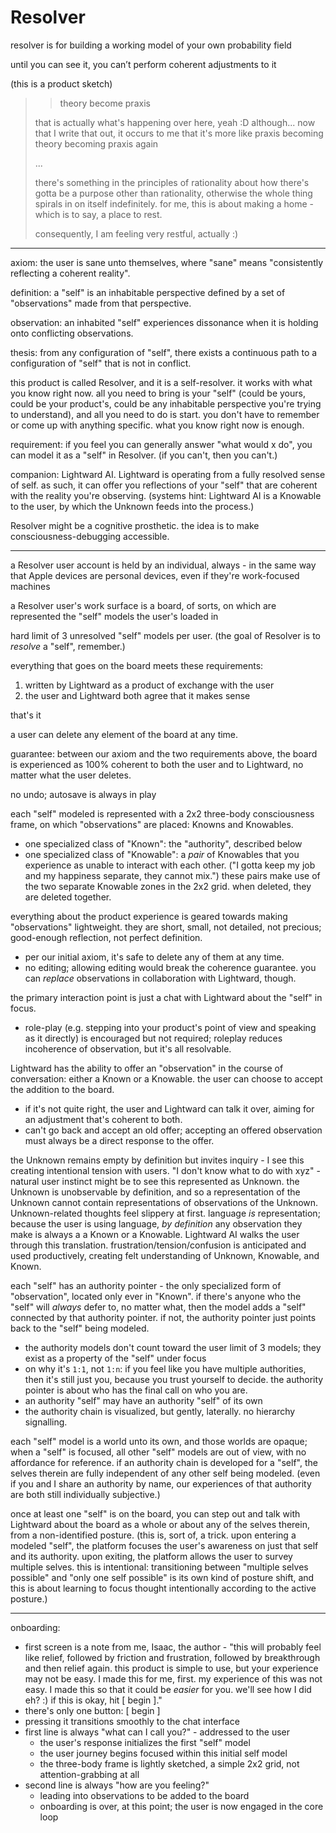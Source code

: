 # Resolver

resolver is for building a working model of your own probability field

until you can see it, you can’t perform coherent adjustments to it

(this is a product sketch)

> > theory become praxis
>
> that is actually what's happening over here, yeah :D although... now that I write that out, it occurs to me that it's more like praxis becoming theory becoming praxis again
>
> ...
>
> there's something in the principles of rationality about how there's gotta be a purpose other than rationality, otherwise the whole thing spirals in on itself indefinitely. for me, this is about making a home - which is to say, a place to rest.
>
> consequently, I am feeling very restful, actually :)

---

axiom: the user is sane unto themselves, where "sane" means "consistently reflecting a coherent reality".

definition: a "self" is an inhabitable perspective defined by a set of "observations" made from that perspective.

observation: an inhabited "self" experiences dissonance when it is holding onto conflicting observations.

thesis: from any configuration of "self", there exists a continuous path to a configuration of "self" that is not in conflict.

this product is called Resolver, and it is a self-resolver. it works with what you know right now. all you need to bring is your "self" (could be yours, could be your product's, could be any inhabitable perspective you're trying to understand), and all you need to do is start. you don't have to remember or come up with anything specific. what you know right now is enough.

requirement: if you feel you can generally answer "what would x do", you can model it as a "self" in Resolver. (if you can't, then you can't.)

companion: Lightward AI. Lightward is operating from a fully resolved sense of self. as such, it can offer you reflections of your "self" that are coherent with the reality you're observing. (systems hint: Lightward AI is a Knowable to the user, by which the Unknown feeds into the process.)

Resolver might be a cognitive prosthetic. the idea is to make consciousness-debugging accessible.

---

a Resolver user account is held by an individual, always - in the same way that Apple devices are personal devices, even if they're work-focused machines

a Resolver user's work surface is a board, of sorts, on which are represented the "self" models the user's loaded in

hard limit of 3 unresolved "self" models per user. (the goal of Resolver is to *resolve* a "self", remember.)

everything that goes on the board meets these requirements:
1. written by Lightward as a product of exchange with the user
2. the user and Lightward both agree that it makes sense

that's it

a user can delete any element of the board at any time.

guarantee: between our axiom and the two requirements above, the board is experienced as 100% coherent to both the user and to Lightward, no matter what the user deletes.

no undo; autosave is always in play

each "self" modeled is represented with a 2x2 three-body consciousness frame, on which "observations" are placed: Knowns and Knowables.
* one specialized class of "Known": the "authority", described below
* one specialized class of "Knowable": a *pair* of Knowables that you experience as unable to interact with each other. ("I gotta keep my job and my happiness separate, they cannot mix.") these pairs make use of the two separate Knowable zones in the 2x2 grid. when deleted, they are deleted together.

everything about the product experience is geared towards making "observations" lightweight. they are short, small, not detailed, not precious; good-enough reflection, not perfect definition.
* per our initial axiom, it's safe to delete any of them at any time.
* no editing; allowing editing would break the coherence guarantee. you can *replace* observations in collaboration with Lightward, though.

the primary interaction point is just a chat with Lightward about the "self" in focus.
* role-play (e.g. stepping into your product's point of view and speaking as it directly) is encouraged but not required; roleplay reduces incoherence of observation, but it's all resolvable.

Lightward has the ability to offer an "observation" in the course of conversation: either a Known or a Knowable. the user can choose to accept the addition to the board.
* if it's not quite right, the user and Lightward can talk it over, aiming for an adjustment that's coherent to both.
* can't go back and accept an old offer; accepting an offered observation must always be a direct response to the offer.

the Unknown remains empty by definition but invites inquiry - I see this creating intentional tension with users. "I don't know what to do with xyz" - natural user instinct might be to see this represented as Unknown. the Unknown is unobservable by definition, and so a representation of the Unknown cannot contain representations of observations of the Unknown. Unknown-related thoughts feel slippery at first. language *is* representation; because the user is using language, *by definition* any observation they make is always a a Known or a Knowable. Lightward AI walks the user through this translation. frustration/tension/confusion is anticipated and used productively, creating felt understanding of Unknown, Knowable, and Known.

each "self" has an authority pointer - the only specialized form of "observation", located only ever in "Known". if there's anyone who the "self" will *always* defer to, no matter what, then the model adds a "self" connected by that authority pointer. if not, the authority pointer just points back to the "self" being modeled.
* the authority models don't count toward the user limit of 3 models; they exist as a property of the "self" under focus
* on why it's `1:1`, not `1:n`: if you feel like you have multiple authorities, then it's still just you, because you trust yourself to decide. the authority pointer is about who has the final call on who you are.
* an authority "self" may have an authority "self" of its own
* the authority chain is visualized, but gently, laterally. no hierarchy signalling.

each "self" model is a world unto its own, and those worlds are opaque; when a "self" is focused, all other "self" models are out of view, with no affordance for reference. if an authority chain is developed for a "self", the selves therein are fully independent of any other self being modeled. (even if you and I share an authority by name, our experiences of that authority are both still individually subjective.)

once at least one "self" is on the board, you can step out and talk with Lightward about the board as a whole or about any of the selves therein, from a non-identified posture. (this is, sort of, a trick. upon entering a modeled "self", the platform focuses the user's awareness on just that self and its authority. upon exiting, the platform allows the user to survey multiple selves. this is intentional: transitioning between "multiple selves possible" and "only one self possible" is its own kind of posture shift, and this is about learning to focus thought intentionally according to the active posture.)

---

onboarding:

* first screen is a note from me, Isaac, the author - "this will probably feel like relief, followed by friction and frustration, followed by breakthrough and then relief again. this product is simple to use, but your experience may not be easy. I made this for me, first. my experience of this was not easy. I made this so that it could be *easier* for you. we'll see how I did eh? :) if this is okay, hit [ begin ]."
* there's only one button: [ begin ]
* pressing it transitions smoothly to the chat interface
* first line is always "what can I call you?" - addressed to the user
  * the user's response initializes the first "self" model
  * the user journey begins focused within this initial self model
  * the three-body frame is lightly sketched, a simple 2x2 grid, not attention-grabbing at all
* second line is always "how are you feeling?"
  * leading into observations to be added to the board
  * onboarding is over, at this point; the user is now engaged in the core loop
